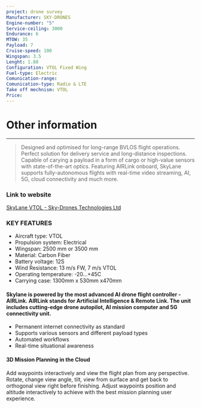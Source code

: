```yaml
---
project: drone survey
Manufacturer: SKY-DRONES
Engine-number: "5"
Service-ceiling: 3000
Endurance: 6
MTOW: 35
Payload: 7
Cruise-speed: 100
Wingspan: 3.5
Lenght: 1.88
Configuration: VTOL Fixed Wing
Fuel-type: Electric
Comunication-range: 
Comunication-type: Radio & LTE
Take off mechnism: VTOL
Price:
---
```

# Other information
---
>Designed and optimised for long-range BVLOS flight operations. Perfect solution for delivery service and long-distance inspections. Capable of carying a payload in a form of cargo or high-value sensors with state-of-the-art optics. 
>Featuring AIRLink onboard, SkyLane supports fully-autonomous flights with real-time video streaming, AI, 5G, cloud connectivity and much more.
### Link to website
[SkyLane VTOL - Sky-Drones Technologies Ltd](https://sky-drones.com/skylane)
### KEY FEATURES  
- Aircraft type: VTOL
- Propulsion system: Electrical
- Wingspan: 2500 mm or 3500 mm
- Material: Carbon Fiber
- Battery voltage: 12S
- Wind Resistance: 13 m/s FW, 7 m/s VTOL
- Operating temperature: -20...+45C
- Carrying case: 1300mm x 530mm x470mm

#### Skylane is powered by the most advanced AI drone flight controller - AIRLink. AIRLink stands for Artificial Intelligence & Remote Link. The unit includes cutting-edge drone autopilot, AI mission computer and 5G connectivity unit.
- Permanent internet connectivity as standard
- Supports various sensors and different payload types
- Automated workflows
- Real-time situational awareness

#### 3D Mission Planning in the Cloud
Add waypoints interactively and view the flight plan from any perspective. Rotate, change view angle, tilt, view from surface and get back to orthogonal view right before finishing. Adjust waypoints position and altitude interactively to achieve with the best mission planning user experience.